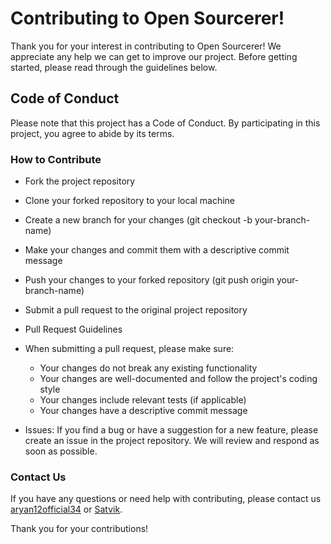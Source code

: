 # Contributing to Open Sourcerer!
Thank you for your interest in contributing to Open Sourcerer! We appreciate any help we can get to improve our project. Before getting started, please read through the guidelines below.

## Code of Conduct
Please note that this project has a Code of Conduct. By participating in this project, you agree to abide by its terms.

### How to Contribute
- Fork the project repository
- Clone your forked repository to your local machine
- Create a new branch for your changes (git checkout -b your-branch-name)
- Make your changes and commit them with a descriptive commit message
- Push your changes to your forked repository (git push origin your-branch-name)
- Submit a pull request to the original project repository
- Pull Request Guidelines
- When submitting a pull request, please make sure:

    - Your changes do not break any existing functionality
    - Your changes are well-documented and follow the project's coding style
    - Your changes include relevant tests (if applicable)
    - Your changes have a descriptive commit message
- Issues:
If you find a bug or have a suggestion for a new feature, please create an issue in the project repository. We will review and respond as soon as possible.

### Contact Us
If you have any questions or need help with contributing, please contact us  [aryan12official34](mailto:aryan12official34@gmail.com) or [Satvik](mailto:satvikkumar2101@gmail.com).

Thank you for your contributions!